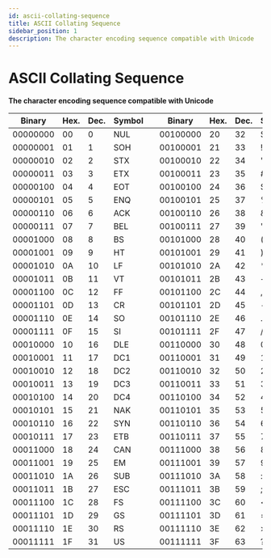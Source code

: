 ```yaml
---
id: ascii-collating-sequence
title: ASCII Collating Sequence
sidebar_position: 1
description: The character encoding sequence compatible with Unicode
---
```


# ASCII Collating Sequence

**The character encoding sequence compatible with Unicode**

| Binary   | Hex. | Dec. | Symbol |     | Binary   | Hex. | Dec. | Symbol |     | Binary   | Hex. | Dec. | Symbol |     | Binary   | Hex. | Dec. | Symbol |
| -------- | ---- | ---- | ------ | --- | -------- | ---- | ---- | ------ | --- | -------- | ---- | ---- | ------ | --- | -------- | ---- | ---- | ------ |
| 00000000 | 00   | 0    | NUL    |     | 00100000 | 20   | 32   | SP     |     | 01000000 | 40   | 64   | @      |     | 01100000 | 60   | 96   | `      |
| 00000001 | 01   | 1    | SOH    |     | 00100001 | 21   | 33   | !      |     | 01000001 | 41   | 65   | A      |     | 01100001 | 61   | 97   | a      |
| 00000010 | 02   | 2    | STX    |     | 00100010 | 22   | 34   | "      |     | 01000010 | 42   | 66   | B      |     | 01100010 | 62   | 98   | b      |
| 00000011 | 03   | 3    | ETX    |     | 00100011 | 23   | 35   | #      |     | 01000011 | 43   | 67   | C      |     | 01100011 | 63   | 99   | c      |
| 00000100 | 04   | 4    | EOT    |     | 00100100 | 24   | 36   | $      |     | 01000100 | 44   | 68   | D      |     | 01100100 | 64   | 100  | d      |
| 00000101 | 05   | 5    | ENQ    |     | 00100101 | 25   | 37   | %      |     | 01000101 | 45   | 69   | E      |     | 01100101 | 65   | 101  | e      |
| 00000110 | 06   | 6    | ACK    |     | 00100110 | 26   | 38   | &      |     | 01000110 | 46   | 70   | F      |     | 01100110 | 66   | 102  | f      |
| 00000111 | 07   | 7    | BEL    |     | 00100111 | 27   | 39   | '      |     | 01000111 | 47   | 71   | G      |     | 01100111 | 67   | 103  | g      |
| 00001000 | 08   | 8    | BS     |     | 00101000 | 28   | 40   | (      |     | 01001000 | 48   | 72   | H      |     | 01101000 | 68   | 104  | h      |
| 00001001 | 09   | 9    | HT     |     | 00101001 | 29   | 41   | )      |     | 01001001 | 49   | 73   | I      |     | 01101001 | 69   | 105  | i      |
| 00001010 | 0A   | 10   | LF     |     | 00101010 | 2A   | 42   | \*     |     | 01001010 | 4A   | 74   | J      |     | 01101010 | 6A   | 106  | j      |
| 00001011 | 0B   | 11   | VT     |     | 00101011 | 2B   | 43   | +      |     | 01001011 | 4B   | 75   | K      |     | 01101011 | 6B   | 107  | k      |
| 00001100 | 0C   | 12   | FF     |     | 00101100 | 2C   | 44   | ,      |     | 01001100 | 4C   | 76   | L      |     | 01101100 | 6C   | 108  | l      |
| 00001101 | 0D   | 13   | CR     |     | 00101101 | 2D   | 45   | -      |     | 01001101 | 4D   | 77   | M      |     | 01101101 | 6D   | 109  | m      |
| 00001110 | 0E   | 14   | SO     |     | 00101110 | 2E   | 46   | .      |     | 01001110 | 4E   | 78   | N      |     | 01101110 | 6E   | 110  | n      |
| 00001111 | 0F   | 15   | SI     |     | 00101111 | 2F   | 47   | /      |     | 01001111 | 4F   | 79   | O      |     | 01101111 | 6F   | 111  | o      |
| 00010000 | 10   | 16   | DLE    |     | 00110000 | 30   | 48   | 0      |     | 01010000 | 50   | 80   | P      |     | 01110000 | 70   | 112  | p      |
| 00010001 | 11   | 17   | DC1    |     | 00110001 | 31   | 49   | 1      |     | 01010001 | 51   | 81   | Q      |     | 01110001 | 71   | 113  | q      |
| 00010010 | 12   | 18   | DC2    |     | 00110010 | 32   | 50   | 2      |     | 01010010 | 52   | 82   | R      |     | 01110010 | 72   | 114  | r      |
| 00010011 | 13   | 19   | DC3    |     | 00110011 | 33   | 51   | 3      |     | 01010011 | 53   | 83   | S      |     | 01110011 | 73   | 115  | s      |
| 00010100 | 14   | 20   | DC4    |     | 00110100 | 34   | 52   | 4      |     | 01010100 | 54   | 84   | T      |     | 01110100 | 74   | 116  | t      |
| 00010101 | 15   | 21   | NAK    |     | 00110101 | 35   | 53   | 5      |     | 01010101 | 55   | 85   | U      |     | 01110101 | 75   | 117  | u      |
| 00010110 | 16   | 22   | SYN    |     | 00110110 | 36   | 54   | 6      |     | 01010110 | 56   | 86   | V      |     | 01110110 | 76   | 118  | v      |
| 00010111 | 17   | 23   | ETB    |     | 00110111 | 37   | 55   | 7      |     | 01010111 | 57   | 87   | W      |     | 01110111 | 77   | 119  | w      |
| 00011000 | 18   | 24   | CAN    |     | 00111000 | 38   | 56   | 8      |     | 01011000 | 58   | 88   | X      |     | 01111000 | 78   | 120  | x      |
| 00011001 | 19   | 25   | EM     |     | 00111001 | 39   | 57   | 9      |     | 01011001 | 59   | 89   | Y      |     | 01111001 | 79   | 121  | y      |
| 00011010 | 1A   | 26   | SUB    |     | 00111010 | 3A   | 58   | :      |     | 01011010 | 5A   | 90   | Z      |     | 01111010 | 7A   | 122  | z      |
| 00011011 | 1B   | 27   | ESC    |     | 00111011 | 3B   | 59   | ;      |     | 01011011 | 5B   | 91   | [      |     | 01111011 | 7B   | 123  | {      |
| 00011100 | 1C   | 28   | FS     |     | 00111100 | 3C   | 60   | <      |     | 01011100 | 5C   | 92   | \      |     | 01111100 | 7C   | 124  | \|     |
| 00011101 | 1D   | 29   | GS     |     | 00111101 | 3D   | 61   | =      |     | 01011101 | 5D   | 93   | ]      |     | 01111101 | 7D   | 125  | }      |
| 00011110 | 1E   | 30   | RS     |     | 00111110 | 3E   | 62   | >      |     | 01011110 | 5E   | 94   | ^      |     | 01111110 | 7E   | 126  | ~      |
| 00011111 | 1F   | 31   | US     |     | 00111111 | 3F   | 63   | ?      |     | 01011111 | 5F   | 95   | \_     |     | 01111111 | 7F   | 127  | DEL    |
